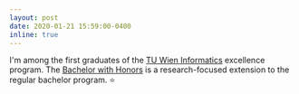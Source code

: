 ```yaml
---
layout: post
date: 2020-01-21 15:59:00-0400
inline: true
---
```


I'm among the first graduates of the [TU Wien Informatics](https://informatics.tuwien.ac.at/) excellence program. The [Bachelor with Honors](https://informatics.tuwien.ac.at/bachelor-with-honors/success/) is a research-focused extension to the regular bachelor program. :star:
